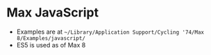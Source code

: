 # Max JavaScript

- Examples are at `~/Library/Application Support/Cycling '74/Max 8/Examples/javascript/`
- ES5 is used as of Max 8
